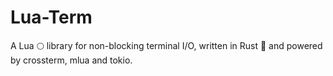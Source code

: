 # Lua-Term

A Lua 🌕 library for non-blocking terminal I/O, written in Rust 🦀 and powered
by crossterm, mlua and tokio.
